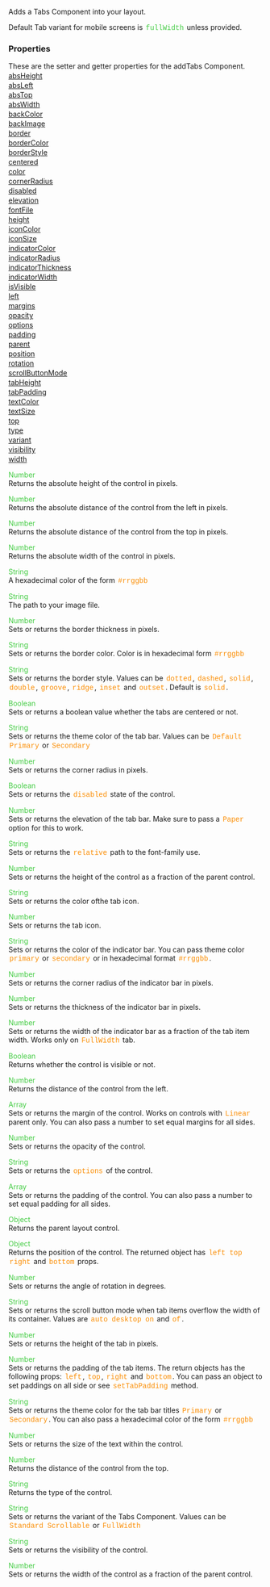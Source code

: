 Adds a Tabs Component into your layout.

 Default Tab variant for mobile screens is <span style="color:#4c4; font-family:Courier, monospace; font-size:100%; padding:0px 2px;">fullWidth</span> unless provided.

<style>.samp { margin-top: 2px; } </style><h3>Properties</h3>These are the setter and getter properties for the addTabs Component.
<div class="samp"><a href="#absheight-0" data-transition="pop" data-rel="popup" class="ui-link">absHeight </a></div><div class="samp"><a href="#absleft-5" data-transition="pop" data-rel="popup" class="ui-link">absLeft </a></div><div class="samp"><a href="#abstop-10" data-transition="pop" data-rel="popup" class="ui-link">absTop </a></div><div class="samp"><a href="#abswidth-15" data-transition="pop" data-rel="popup" class="ui-link">absWidth </a></div><div class="samp"><a href="#backcolor-20" data-transition="pop" data-rel="popup" class="ui-link">backColor </a></div><div class="samp"><a href="#backimage-25" data-transition="pop" data-rel="popup" class="ui-link">backImage </a></div><div class="samp"><a href="#border-30" data-transition="pop" data-rel="popup" class="ui-link">border </a></div><div class="samp"><a href="#bordercolor-35" data-transition="pop" data-rel="popup" class="ui-link">borderColor </a></div><div class="samp"><a href="#borderstyle-40" data-transition="pop" data-rel="popup" class="ui-link">borderStyle </a></div><div class="samp"><a href="#centered-45" data-transition="pop" data-rel="popup" class="ui-link">centered </a></div><div class="samp"><a href="#color-50" data-transition="pop" data-rel="popup" class="ui-link">color </a></div><div class="samp"><a href="#cornerradius-55" data-transition="pop" data-rel="popup" class="ui-link">cornerRadius </a></div><div class="samp"><a href="#disabled-60" data-transition="pop" data-rel="popup" class="ui-link">disabled </a></div><div class="samp"><a href="#elevation-65" data-transition="pop" data-rel="popup" class="ui-link">elevation </a></div><div class="samp"><a href="#fontfile-70" data-transition="pop" data-rel="popup" class="ui-link">fontFile </a></div><div class="samp"><a href="#height-75" data-transition="pop" data-rel="popup" class="ui-link">height </a></div><div class="samp"><a href="#iconcolor-80" data-transition="pop" data-rel="popup" class="ui-link">iconColor </a></div><div class="samp"><a href="#iconsize-85" data-transition="pop" data-rel="popup" class="ui-link">iconSize </a></div><div class="samp"><a href="#indicatorcolor-90" data-transition="pop" data-rel="popup" class="ui-link">indicatorColor </a></div><div class="samp"><a href="#indicatorradius-95" data-transition="pop" data-rel="popup" class="ui-link">indicatorRadius </a></div><div class="samp"><a href="#indicatorthickness-100" data-transition="pop" data-rel="popup" class="ui-link">indicatorThickness </a></div><div class="samp"><a href="#indicatorwidth-105" data-transition="pop" data-rel="popup" class="ui-link">indicatorWidth </a></div><div class="samp"><a href="#isvisible-110" data-transition="pop" data-rel="popup" class="ui-link">isVisible </a></div><div class="samp"><a href="#left-115" data-transition="pop" data-rel="popup" class="ui-link">left </a></div><div class="samp"><a href="#margins-120" data-transition="pop" data-rel="popup" class="ui-link">margins </a></div><div class="samp"><a href="#opacity-125" data-transition="pop" data-rel="popup" class="ui-link">opacity </a></div><div class="samp"><a href="#options-130" data-transition="pop" data-rel="popup" class="ui-link">options </a></div><div class="samp"><a href="#padding-135" data-transition="pop" data-rel="popup" class="ui-link">padding </a></div><div class="samp"><a href="#parent-140" data-transition="pop" data-rel="popup" class="ui-link">parent </a></div><div class="samp"><a href="#position-145" data-transition="pop" data-rel="popup" class="ui-link">position </a></div><div class="samp"><a href="#rotation-150" data-transition="pop" data-rel="popup" class="ui-link">rotation </a></div><div class="samp"><a href="#scrollbuttonmode-155" data-transition="pop" data-rel="popup" class="ui-link">scrollButtonMode </a></div><div class="samp"><a href="#tabheight-160" data-transition="pop" data-rel="popup" class="ui-link">tabHeight </a></div><div class="samp"><a href="#tabpadding-165" data-transition="pop" data-rel="popup" class="ui-link">tabPadding </a></div><div class="samp"><a href="#textcolor-170" data-transition="pop" data-rel="popup" class="ui-link">textColor </a></div><div class="samp"><a href="#textsize-175" data-transition="pop" data-rel="popup" class="ui-link">textSize </a></div><div class="samp"><a href="#top-180" data-transition="pop" data-rel="popup" class="ui-link">top </a></div><div class="samp"><a href="#type-185" data-transition="pop" data-rel="popup" class="ui-link">type </a></div><div class="samp"><a href="#variant-190" data-transition="pop" data-rel="popup" class="ui-link">variant </a></div><div class="samp"><a href="#visibility-195" data-transition="pop" data-rel="popup" class="ui-link">visibility </a></div><div class="samp"><a href="#width-200" data-transition="pop" data-rel="popup" class="ui-link">width </a></div>
<div data-role="popup" id="absheight-0" class="ui-content"><p><span style="color:#4c4;">Number</span><br>Returns the absolute height of the control in pixels.</p></div><div data-role="popup" id="absleft-5" class="ui-content"><p><span style="color:#4c4;">Number</span><br>Returns the absolute distance of the control from the left in pixels.</p></div><div data-role="popup" id="abstop-10" class="ui-content"><p><span style="color:#4c4;">Number</span><br>Returns the absolute distance of the control from the top in pixels.</p></div><div data-role="popup" id="abswidth-15" class="ui-content"><p><span style="color:#4c4;">Number</span><br>Returns the absolute width of the control in pixels.</p></div><div data-role="popup" id="backcolor-20" class="ui-content"><p><span style="color:#4c4;">String</span><br>A hexadecimal color of the form <span style="color:#fb8c00; font-family:Courier&#44; monospace; font-size:100%; padding:0px 2px;">#rrggbb</span></p></div><div data-role="popup" id="backimage-25" class="ui-content"><p><span style="color:#4c4;">String</span><br>The path to your image file.</p></div><div data-role="popup" id="border-30" class="ui-content"><p><span style="color:#4c4;">Number</span><br>Sets or returns the border thickness in pixels.</p></div><div data-role="popup" id="bordercolor-35" class="ui-content"><p><span style="color:#4c4;">String</span><br>Sets or returns the border color. Color is in hexadecimal form <span style="color:#fb8c00; font-family:Courier&#44; monospace; font-size:100%; padding:0px 2px;">#rrggbb</span></p></div><div data-role="popup" id="borderstyle-40" class="ui-content"><p><span style="color:#4c4;">String</span><br>Sets or returns the border style. Values can be <span style="color:#fb8c00; font-family:Courier&#44; monospace; font-size:100%; padding:0px 2px;">dotted</span>&#44; <span style="color:#fb8c00; font-family:Courier&#44; monospace; font-size:100%; padding:0px 2px;">dashed</span>&#44; <span style="color:#fb8c00; font-family:Courier&#44; monospace; font-size:100%; padding:0px 2px;">solid</span>&#44; <span style="color:#fb8c00; font-family:Courier&#44; monospace; font-size:100%; padding:0px 2px;">double</span>&#44; <span style="color:#fb8c00; font-family:Courier&#44; monospace; font-size:100%; padding:0px 2px;">groove</span>&#44; <span style="color:#fb8c00; font-family:Courier&#44; monospace; font-size:100%; padding:0px 2px;">ridge</span>&#44; <span style="color:#fb8c00; font-family:Courier&#44; monospace; font-size:100%; padding:0px 2px;">inset</span> and <span style="color:#fb8c00; font-family:Courier&#44; monospace; font-size:100%; padding:0px 2px;">outset</span>. Default is <span style="color:#fb8c00; font-family:Courier&#44; monospace; font-size:100%; padding:0px 2px;">solid</span>.</p></div><div data-role="popup" id="centered-45" class="ui-content"><p><span style="color:#4c4;">Boolean</span><br>Sets or returns a boolean value whether the tabs are centered or not.</p></div><div data-role="popup" id="color-50" class="ui-content"><p><span style="color:#4c4;">String</span><br>Sets or returns the theme color of the tab bar. Values can be <span style="color:#fb8c00; font-family:Courier&#44; monospace; font-size:100%; padding:0px 2px;">Default</span> <span style="color:#fb8c00; font-family:Courier&#44; monospace; font-size:100%; padding:0px 2px;">Primary</span> or <span style="color:#fb8c00; font-family:Courier&#44; monospace; font-size:100%; padding:0px 2px;">Secondary</span></p></div><div data-role="popup" id="cornerradius-55" class="ui-content"><p><span style="color:#4c4;">Number</span><br>Sets or returns the corner radius in pixels.</p></div><div data-role="popup" id="disabled-60" class="ui-content"><p><span style="color:#4c4;">Boolean</span><br>Sets or returns the <span style="color:#fb8c00; font-family:Courier&#44; monospace; font-size:100%; padding:0px 2px;">disabled</span> state of the control.</p></div><div data-role="popup" id="elevation-65" class="ui-content"><p><span style="color:#4c4;">Number</span><br>Sets or returns the elevation of the tab bar. Make sure to pass a <span style="color:#fb8c00; font-family:Courier&#44; monospace; font-size:100%; padding:0px 2px;">Paper</span> option for this to work.</p></div><div data-role="popup" id="fontfile-70" class="ui-content"><p><span style="color:#4c4;">String</span><br>Sets or returns the <span style="color:#fb8c00; font-family:Courier&#44; monospace; font-size:100%; padding:0px 2px;">relative</span> path to the font-family use.</p></div><div data-role="popup" id="height-75" class="ui-content"><p><span style="color:#4c4;">Number</span><br>Sets or returns the height of the control as a fraction of the parent control.</p></div><div data-role="popup" id="iconcolor-80" class="ui-content"><p><span style="color:#4c4;">String</span><br>Sets or returns the color ofthe tab icon.</p></div><div data-role="popup" id="iconsize-85" class="ui-content"><p><span style="color:#4c4;">Number</span><br>Sets or returns the tab icon.</p></div><div data-role="popup" id="indicatorcolor-90" class="ui-content"><p><span style="color:#4c4;">String</span><br>Sets or returns the color of the indicator bar. You can pass theme color <span style="color:#fb8c00; font-family:Courier&#44; monospace; font-size:100%; padding:0px 2px;">primary</span> or <span style="color:#fb8c00; font-family:Courier&#44; monospace; font-size:100%; padding:0px 2px;">secondary</span> or in hexadecimal format <span style="color:#fb8c00; font-family:Courier&#44; monospace; font-size:100%; padding:0px 2px;">#rrggbb</span>.</p></div><div data-role="popup" id="indicatorradius-95" class="ui-content"><p><span style="color:#4c4;">Number</span><br>Sets or returns the corner radius of the indicator bar in pixels.</p></div><div data-role="popup" id="indicatorthickness-100" class="ui-content"><p><span style="color:#4c4;">Number</span><br>Sets or returns the thickness of the indicator bar in pixels.</p></div><div data-role="popup" id="indicatorwidth-105" class="ui-content"><p><span style="color:#4c4;">Number</span><br>Sets or returns the width of the indicator bar as a fraction of the tab item width. Works only on <span style="color:#fb8c00; font-family:Courier&#44; monospace; font-size:100%; padding:0px 2px;">FullWidth</span> tab.</p></div><div data-role="popup" id="isvisible-110" class="ui-content"><p><span style="color:#4c4;">Boolean</span><br>Returns whether the control is visible or not.</p></div><div data-role="popup" id="left-115" class="ui-content"><p><span style="color:#4c4;">Number</span><br>Returns the distance of the control from the left.</p></div><div data-role="popup" id="margins-120" class="ui-content"><p><span style="color:#4c4;">Array</span><br>Sets or returns the margin of the control. Works on controls with <span style="color:#fb8c00; font-family:Courier&#44; monospace; font-size:100%; padding:0px 2px;">Linear</span> parent only. You can also pass a number to set equal margins for all sides.</p></div><div data-role="popup" id="opacity-125" class="ui-content"><p><span style="color:#4c4;">Number</span><br>Sets or returns the opacity of the control.</p></div><div data-role="popup" id="options-130" class="ui-content"><p><span style="color:#4c4;">String</span><br>Sets or returns the <span style="color:#fb8c00; font-family:Courier&#44; monospace; font-size:100%; padding:0px 2px;">options</span> of the control.</p></div><div data-role="popup" id="padding-135" class="ui-content"><p><span style="color:#4c4;">Array</span><br>Sets or returns the padding of the control. You can also pass a number to set equal padding for all sides.</p></div><div data-role="popup" id="parent-140" class="ui-content"><p><span style="color:#4c4;">Object</span><br>Returns the parent layout control.</p></div><div data-role="popup" id="position-145" class="ui-content"><p><span style="color:#4c4;">Object</span><br>Returns the position of the control. The returned object has <span style="color:#fb8c00; font-family:Courier&#44; monospace; font-size:100%; padding:0px 2px;">left</span> <span style="color:#fb8c00; font-family:Courier&#44; monospace; font-size:100%; padding:0px 2px;">top</span> <span style="color:#fb8c00; font-family:Courier&#44; monospace; font-size:100%; padding:0px 2px;">right</span> and <span style="color:#fb8c00; font-family:Courier&#44; monospace; font-size:100%; padding:0px 2px;">bottom</span> props.</p></div><div data-role="popup" id="rotation-150" class="ui-content"><p><span style="color:#4c4;">Number</span><br>Sets or returns the angle of rotation in degrees.</p></div><div data-role="popup" id="scrollbuttonmode-155" class="ui-content"><p><span style="color:#4c4;">String</span><br>Sets or returns the scroll button mode when tab items overflow the width of its container. Values are <span style="color:#fb8c00; font-family:Courier&#44; monospace; font-size:100%; padding:0px 2px;">auto</span> <span style="color:#fb8c00; font-family:Courier&#44; monospace; font-size:100%; padding:0px 2px;">desktop</span> <span style="color:#fb8c00; font-family:Courier&#44; monospace; font-size:100%; padding:0px 2px;">on</span> and <span style="color:#fb8c00; font-family:Courier&#44; monospace; font-size:100%; padding:0px 2px;">of</span>.</p></div><div data-role="popup" id="tabheight-160" class="ui-content"><p><span style="color:#4c4;">Number</span><br>Sets or returns the height of the tab in pixels.</p></div><div data-role="popup" id="tabpadding-165" class="ui-content"><p><span style="color:#4c4;">Number</span><br>Sets or returns the padding of the tab items. The return objects has the following props: <span style="color:#fb8c00; font-family:Courier&#44; monospace; font-size:100%; padding:0px 2px;">left</span>&#44; <span style="color:#fb8c00; font-family:Courier&#44; monospace; font-size:100%; padding:0px 2px;">top</span>&#44; <span style="color:#fb8c00; font-family:Courier&#44; monospace; font-size:100%; padding:0px 2px;">right</span> and <span style="color:#fb8c00; font-family:Courier&#44; monospace; font-size:100%; padding:0px 2px;">bottom</span>. You can pass an object to set paddings on all side or see <span style="color:#fb8c00; font-family:Courier&#44; monospace; font-size:100%; padding:0px 2px;">setTabPadding</span> method.</p></div><div data-role="popup" id="textcolor-170" class="ui-content"><p><span style="color:#4c4;">String</span><br>Sets or returns the theme color for the tab bar titles <span style="color:#fb8c00; font-family:Courier&#44; monospace; font-size:100%; padding:0px 2px;">Primary</span> or <span style="color:#fb8c00; font-family:Courier&#44; monospace; font-size:100%; padding:0px 2px;">Secondary</span>. You can also pass a hexadecimal color of the form <span style="color:#fb8c00; font-family:Courier&#44; monospace; font-size:100%; padding:0px 2px;">#rrggbb</span></p></div><div data-role="popup" id="textsize-175" class="ui-content"><p><span style="color:#4c4;">Number</span><br>Sets or returns the size of the text within the control.</p></div><div data-role="popup" id="top-180" class="ui-content"><p><span style="color:#4c4;">Number</span><br>Returns the distance of the control from the top.</p></div><div data-role="popup" id="type-185" class="ui-content"><p><span style="color:#4c4;">String</span><br>Returns the type of the control.</p></div><div data-role="popup" id="variant-190" class="ui-content"><p><span style="color:#4c4;">String</span><br>Sets or returns the variant of the Tabs Component. Values can be <span style="color:#fb8c00; font-family:Courier&#44; monospace; font-size:100%; padding:0px 2px;">Standard</span> <span style="color:#fb8c00; font-family:Courier&#44; monospace; font-size:100%; padding:0px 2px;">Scrollable</span> or <span style="color:#fb8c00; font-family:Courier&#44; monospace; font-size:100%; padding:0px 2px;">FullWidth</span></p></div><div data-role="popup" id="visibility-195" class="ui-content"><p><span style="color:#4c4;">String</span><br>Sets or returns the visibility of the control.</p></div><div data-role="popup" id="width-200" class="ui-content"><p><span style="color:#4c4;">Number</span><br>Sets or returns the width of the control as a fraction of the parent control.</p></div>
